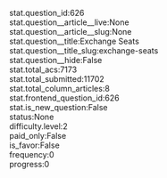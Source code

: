 stat.question_id:626  
stat.question__article__live:None  
stat.question__article__slug:None  
stat.question__title:Exchange Seats  
stat.question__title_slug:exchange-seats  
stat.question__hide:False  
stat.total_acs:7173  
stat.total_submitted:11702  
stat.total_column_articles:8  
stat.frontend_question_id:626  
stat.is_new_question:False  
status:None  
difficulty.level:2  
paid_only:False  
is_favor:False  
frequency:0  
progress:0  
